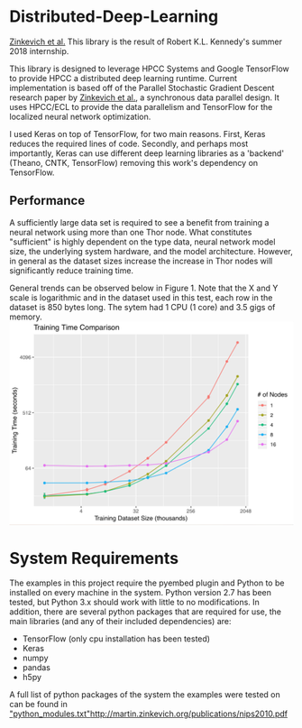 # Distributed-Deep-Learning
<a href="http://martin.zinkevich.org/publications/nips2010.pdf" target="_blank">Zinkevich et al.</a>
This library is the result of Robert K.L. Kennedy's summer 2018 internship.

This library is designed to leverage HPCC Systems and Google TensorFlow to provide HPCC a
distributed deep learning runtime. Current implementation is based off of the Parallel Stochastic Gradient Descent research paper by [Zinkevich et al.](http://martin.zinkevich.org/publications/nips2010.pdf), a synchronous data parallel design.
It uses HPCC/ECL to provide the data parallelism and TensorFlow for the localized neural network optimization.

I used Keras on top of TensorFlow, for two main reasons. First, Keras reduces the required 
lines of code. Secondly, and perhaps most importantly, Keras can use different deep learning libraries
as a 'backend' (Theano, CNTK, TensorFlow) removing this work's dependency on TensorFlow.

## Performance

A sufficiently large data set is required to see a benefit from training a neural network using
more than one Thor node. What constitutes "sufficient" is highly dependent on the type data, 
neural network model size, the underlying system hardware, and the model architecture. However,
in general as the dataset sizes increase the increase in Thor nodes will significantly reduce training time.

General trends can be observed below in Figure 1. Note that the X and Y scale is logarithmic and in the dataset used
in this test, each row in the dataset is 850 bytes long. The sytem had 1 CPU (1 core) and 3.5 gigs of memory.
![picture alt](imgs/trainingtime_performance.png "Figure 1")

# System Requirements

The examples in this project require the pyembed plugin and Python to be installed on every machine in the system. Python version 2.7 has been tested, but Python 3.x should work with little to no modifications. In addition, there are several python packages that are required for use, the main libraries (and any of their included dependencies) are:

 * TensorFlow (only cpu installation has been tested)
 * Keras
 * numpy
 * pandas
 * h5py 

A full list of python packages of the system the examples were tested on can be found in ["python_modules.txt"](python_modules.txt)http://martin.zinkevich.org/publications/nips2010.pdf



